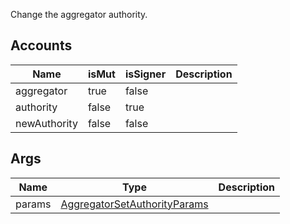 Change the aggregator authority.

## Accounts

| Name         | isMut | isSigner | Description |
| ------------ | ----- | -------- | ----------- |
| aggregator   | true  | false    |             |
| authority    | false | true     |             |
| newAuthority | false | false    |             |

## Args

| Name   | Type                                                                           | Description |
| ------ | ------------------------------------------------------------------------------ | ----------- |
| params | [AggregatorSetAuthorityParams](/solana/idl/types/aggregatorsetauthorityparams) |             |
